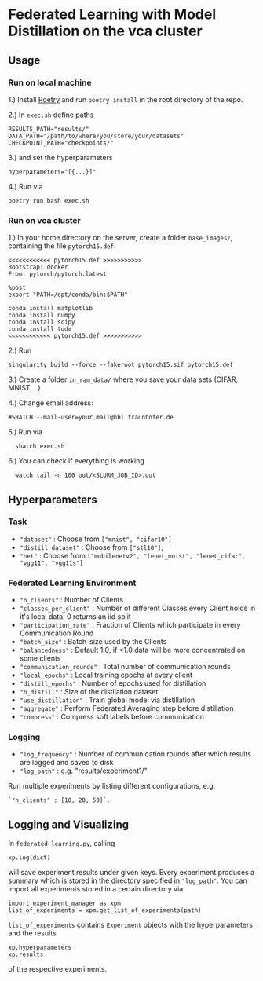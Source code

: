 # Federated Learning with Model Distillation on the vca cluster


## Usage

### Run on local machine

1.) Install [Poetry](https://python-poetry.org/docs/) and run `poetry install` in the root directory of the repo.

2.) In `exec.sh` define paths

	RESULTS_PATH="results/"
	DATA_PATH="/path/to/where/you/store/your/datasets"
	CHECKPOINT_PATH="checkpoints/"
  
3.) and set the hyperparameters
  
    hyperparameters="[{...}]"

4.) Run via

    poetry run bash exec.sh

### Run on vca cluster


1.) In your home directory on the server, create a folder `base_images/`, containing the file `pytorch15.def`:

	<<<<<<<<<<<< pytorch15.def >>>>>>>>>>>
	Bootstrap: docker
	From: pytorch/pytorch:latest

	%post
	export "PATH=/opt/conda/bin:$PATH"

	conda install matplotlib
	conda install numpy
	conda install scipy
	conda install tqdm
	<<<<<<<<<<<< pytorch15.def >>>>>>>>>>>

2.) Run

    singularity build --force --fakeroot pytorch15.sif pytorch15.def
    
    
3.) Create a folder `in_ram_data/` where you save your data sets (CIFAR, MNIST, ..)

4.) Change email address:

    #SBATCH --mail-user=your.mail@hhi.fraunhofer.de

5.) Run via

      sbatch exec.sh
     
6.) You can check if everything is working    

      watch tail -n 100 out/<SLURM_JOB_ID>.out 
      
      
 ## Hyperparameters
 
 ### Task
- `"dataset"` : Choose from `["mnist", "cifar10"]`
- `"distill_dataset"` : Choose from `["stl10"]`,
- `"net"` : Choose from `["mobilenetv2", "lenet_mnist", "lenet_cifar", "vgg11", "vgg11s"]`

### Federated Learning Environment

- `"n_clients"` : Number of Clients
- `"classes_per_client"` : Number of different Classes every Client holds in it's local data, 0 returns an iid split
- `"participation_rate"` : Fraction of Clients which participate in every Communication Round
- `"batch_size"` : Batch-size used by the Clients
- `"balancedness"` : Default 1.0, if <1.0 data will be more concentrated on some clients
- `"communication_rounds"` : Total number of communication rounds
- `"local_epochs"` : Local training epochs at every client
- `"distill_epochs"` : Number of epochs used for distillation
- `"n_distill"` : Size of the distilation dataset 
- `"use_distillation"` : Train global model via distillation 
- `"aggregate"` : Perform Federated Averaging step before distillation
- `"compress"` : Compress soft labels before communication

### Logging 
- `"log_frequency"` : Number of communication rounds after which results are logged and saved to disk
- `"log_path"` : e.g. "results/experiment1/"

Run multiple experiments by listing different configurations, e.g.

	`"n_clients" : [10, 20, 50]`.

## Logging and Visualizing 
In `federated_learning.py`, calling

	xp.log(dict)

will save experiment results under given keys. Every experiment produces a summary which is stored in the directory specified in `"log_path"`. You can import all experiments stored in a certain directory via

	import experiment_manager as xpm
	list_of_experiments = xpm.get_list_of_experiments(path)
	
`list_of_experiments` contains `Experiment` objects with the hyperparameters and the results

	xp.hyperparameters
	xp.results
	
of the respective experiments.
	


